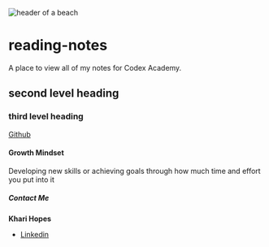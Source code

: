 ![header of a beach](https://fraserisland-australia.com/wp-content/uploads/2016/11/8.Fraser-Island-Beaches-Header.jpg)

# __reading-notes__
A place to view all of my notes for Codex Academy.

## second level heading

### third level heading
[Github](https://github.com/khari-hopes/)

#### Growth Mindset
Developing new skills or achieving goals through how much time and effort you put into it

##### Contact Me
__Khari Hopes__
- [Linkedin](https://www.linkedin.com/in/kharihopes/)
